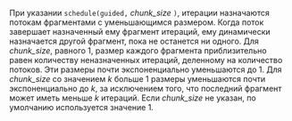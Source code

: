 При указании `schedule(guided,` *chunk_size* `)`, итерации назначаются потокам фрагментами с уменьшающимся размером. Когда поток завершает назначенный ему фрагмент итераций, ему динамически назначается другой фрагмент, пока не останется ни одного. Для *chunk_size*, равного 1, размер каждого фрагмента приблизительно равен количеству неназначенных итераций, деленному на количество потоков. Эти размеры почти экспоненциально уменьшаются до 1. Для *chunk_size* со значением *k* больше 1 размеры уменьшаются почти экспоненциально до *k*, за исключением того, что последний фрагмент может иметь меньше *k* итераций. Если *chunk_size* не указан, по умолчанию используется значение 1.